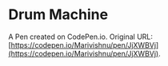 # Drum Machine

A Pen created on CodePen.io. Original URL: [https://codepen.io/Marivishnu/pen/JjXWBVj](https://codepen.io/Marivishnu/pen/JjXWBVj).


